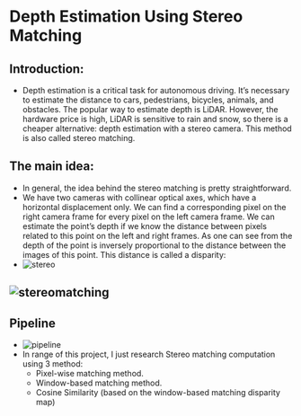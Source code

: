 # Depth Estimation Using Stereo Matching
## Introduction:
- Depth estimation is a critical task for autonomous driving. It’s necessary to estimate the distance to cars, pedestrians, bicycles, animals, and obstacles.
The popular way to estimate depth is LiDAR. However, the hardware price is high, LiDAR is sensitive to rain and snow, so there is a cheaper alternative: depth estimation with a stereo camera. This method is also called stereo matching.
## The main idea:
- In general, the idea behind the stereo matching is pretty straightforward.
- We have two cameras with collinear optical axes, which have a horizontal displacement only. We can find a corresponding pixel on the right camera frame for every pixel on the left camera frame. We can estimate the point’s depth if we know the distance between pixels related to this point on the left and right frames. As one can see from the depth of the point is inversely proportional to the distance between the images of this point. This distance is called a disparity:
- ![stereo](https://learnopencv.com/wp-content/uploads/2020/09/disparity.png)
## ![stereomatching](https://drive.google.com/uc?export=view&id=1E6yGt6xllneuxnR2sMlaIG2AH7g0wEYV) 
## Pipeline
- ![pipeline](https://drive.google.com/uc?export=view&id=1Tt9TrDmILezdV69C_vB9H-yiW5b_xRtZ)
- In range of this project, I just research Stereo matching computation using 3 method:
  + Pixel-wise matching method.
  + Window-based matching method.
  + Cosine Similarity (based on the window-based matching disparity map)
